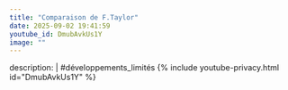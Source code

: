 ```yaml
---
title: "Comparaison de F.Taylor"
date: 2025-09-02 19:41:59 
youtube_id: DmubAvkUs1Y
image: ""
---
```

description: |
  #développements_limités
{% include youtube-privacy.html id="DmubAvkUs1Y" %}
